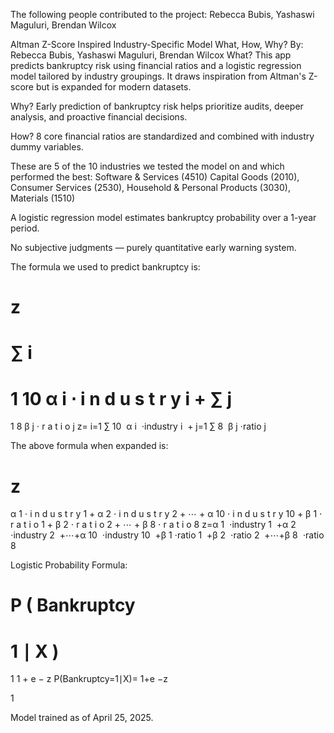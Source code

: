 The following people contributed to the project:
Rebecca Bubis, Yashaswi Maguluri, Brendan Wilcox

Altman Z-Score Inspired Industry-Specific Model
What, How, Why?
By: Rebecca Bubis, Yashaswi Maguluri, Brendan Wilcox
What?
This app predicts bankruptcy risk using financial ratios and a logistic regression model tailored by industry groupings. It draws inspiration from Altman's Z-score but is expanded for modern datasets.

Why?
Early prediction of bankruptcy risk helps prioritize audits, deeper analysis, and proactive financial decisions.

How?
8 core financial ratios are standardized and combined with industry dummy variables.

These are 5 of the 10 industries we tested the model on and which performed the best: Software & Services (4510) Capital Goods (2010), Consumer Services (2530), Household & Personal Products (3030), Materials (1510)

A logistic regression model estimates bankruptcy probability over a 1-year period.

No subjective judgments — purely quantitative early warning system.

The formula we used to predict bankruptcy is:

z
=
∑
i
=
1
10
α
i
⋅
i
n
d
u
s
t
r
y
i
+
∑
j
=
1
8
β
j
⋅
r
a
t
i
o
j
z= 
i=1
∑
10
​
 α 
i
​
 ⋅industry 
i
​
 + 
j=1
∑
8
​
 β 
j
​
 ⋅ratio 
j
​
 
The above formula when expanded is:

z
=
α
1
⋅
i
n
d
u
s
t
r
y
1
+
α
2
⋅
i
n
d
u
s
t
r
y
2
+
⋯
+
α
10
⋅
i
n
d
u
s
t
r
y
10
+
β
1
⋅
r
a
t
i
o
1
+
β
2
⋅
r
a
t
i
o
2
+
⋯
+
β
8
⋅
r
a
t
i
o
8
z=α 
1
​
 ⋅industry 
1
​
 +α 
2
​
 ⋅industry 
2
​
 +⋯+α 
10
​
 ⋅industry 
10
​
 +β 
1
​
 ⋅ratio 
1
​
 +β 
2
​
 ⋅ratio 
2
​
 +⋯+β 
8
​
 ⋅ratio 
8
​
 
Logistic Probability Formula:

P
(
Bankruptcy
=
1
∣
X
)
=
1
1
+
e
−
z
P(Bankruptcy=1∣X)= 
1+e 
−z
 
1
​
 
Model trained as of April 25, 2025.
